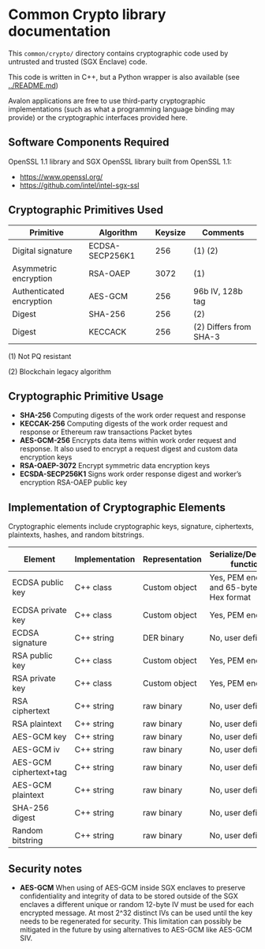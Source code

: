 <!--
Licensed under Creative Commons Attribution 4.0 International License
https://creativecommons.org/licenses/by/4.0/
-->

Common Crypto library documentation
===================================

This `common/crypto/` directory contains cryptographic code used by untrusted and
trusted (SGX Enclave) code.

This code is written in C++, but a Python wrapper is also available (see [../README.md](../README.md))

Avalon applications are free to use third-party cryptographic implementations (such as what a
programming language binding may provide) or the cryptographic interfaces provided here.


Software Components Required
----------------------------

OpenSSL 1.1 library and SGX OpenSSL library built from OpenSSL 1.1:

* https://www.openssl.org/
* https://github.com/intel/intel-sgx-ssl


Cryptographic Primitives Used
-----------------------------

| Primitive | Algorithm | Keysize | Comments |
| --------- | --------- | ------- | -------- |
| Digital signature | ECDSA-SECP256K1 | 256 | (1) (2) |
| Asymmetric encryption | RSA-OAEP | 3072 | (1) |
| Authenticated encryption | AES-GCM | 256 | 96b IV, 128b tag |
| Digest | SHA-256 | 256 | (2) |
| Digest | KECCACK | 256 | (2) Differs from SHA-3 |

(1) Not PQ resistant

(2) Blockchain legacy algorithm


Cryptographic Primitive Usage
-----------------------------

* **SHA-256** Computing digests of the work order request and response
* **KECCAK-256** Computing digests of the work order request and response or Ethereum raw transactions Packet bytes
* **AES-GCM-256** Encrypts data items within work order request and response. It also used to encrypt a request digest and custom data encryption keys
* **RSA-OAEP-3072** Encrypt symmetric data encryption keys
* **ECSDA-SECP256K1** Signs work order response digest and worker’s encryption RSA-OAEP public key


Implementation of Cryptographic Elements
----------------------------------------

Cryptographic elements include cryptographic keys, signature, ciphertexts, plaintexts, hashes, and random bitstrings.

| Element | Implementation | Representation | Serialize/Deserialize function? |
| ------- | -------------- | -------------- | ------------------------------- |
| ECDSA public key | C++ class | Custom object | Yes, PEM encoding and 65-byte Bitcoin Hex format |
| ECDSA private key      | C++ class  | Custom object | Yes, PEM encoding     |
| ECDSA signature        | C++ string | DER binary    | No, user defined      |
| RSA public key         | C++ class  | Custom object | Yes, PEM encoding     |
| RSA private key        | C++ class  | Custom object | Yes, PEM encoding     |
| RSA ciphertext         | C++ string | raw binary    | No, user defined      |
| RSA plaintext          | C++ string | raw binary    | No, user defined      |
| AES-GCM key            | C++ string | raw binary    | No, user defined      |
| AES-GCM iv             | C++ string | raw binary    | No, user defined      |
| AES-GCM ciphertext+tag | C++ string | raw binary    | No, user defined      |
| AES-GCM plaintext      | C++ string | raw binary    | No, user defined      |
| SHA-256 digest         | C++ string | raw binary    | No, user defined      |
| Random bitstring       | C++ string | raw binary    | No, user defined      |

Security notes
--------------

* **AES-GCM** When using of AES-GCM inside SGX enclaves to preserve confidentiality
and integrity of data to be stored outside of the SGX enclaves a different unique
or random 12-byte IV must be used for each encrypted message.
At most 2^32 distinct IVs can be used until the key needs to be regenerated for
security. This limitation can possibly be mitigated in the future by using
alternatives to AES-GCM like AES-GCM SIV.
